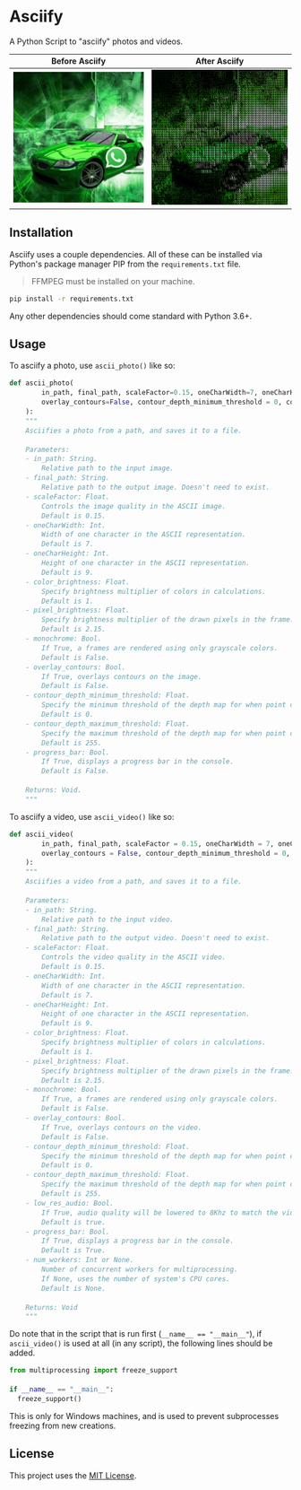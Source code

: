 # Asciify
A Python Script to "asciify" photos and videos.

Before Asciify| After Asciify
:-:|:-:
![Pre-Asciify](https://github.com/TheNebulo/Asciify/blob/main/photo_pre.jpg?raw=true) | ![Post-Asciify](https://github.com/TheNebulo/Asciify/blob/main/photo_post.png?raw=true) 



## Installation

Asciify uses a couple dependencies. All of these can be installed via Python's package manager PIP from the `requirements.txt` file.

> FFMPEG must be installed on your machine.

```bash
pip install -r requirements.txt
```

Any other dependencies should come standard with Python 3.6+.

## Usage

To asciify a photo, use `ascii_photo()` like so:

```python
def ascii_photo(
        in_path, final_path, scaleFactor=0.15, oneCharWidth=7, oneCharHeight=9, color_brightness=1, pixel_brightness=2.15, monochrome=False, 
        overlay_contours=False, contour_depth_minimum_threshold = 0, contour_depth_maximum_threshold = 255, progress_bar=False
    ):
    """
    Asciifies a photo from a path, and saves it to a file.

    Parameters:
    - in_path: String.
        Relative path to the input image.
    - final_path: String.
        Relative path to the output image. Doesn't need to exist.
    - scaleFactor: Float.
        Controls the image quality in the ASCII image.
        Default is 0.15.
    - oneCharWidth: Int.
        Width of one character in the ASCII representation.
        Default is 7.
    - oneCharHeight: Int.
        Height of one character in the ASCII representation.
        Default is 9.
    - color_brightness: Float.
        Specify brightness multiplier of colors in calculations.
        Default is 1.
    - pixel_brightness: Float.
        Specify brightness multiplier of the drawn pixels in the frame.
        Default is 2.15.
    - monochrome: Bool.
        If True, a frames are rendered using only grayscale colors.
        Default is False.
    - overlay_contours: Bool.
        If True, overlays contours on the image.
        Default is False.
    - contour_depth_minimum_threshold: Float.
        Specify the minimum threshold of the depth map for when point contours are drawn. Must be between (0-255).
        Default is 0.
    - contour_depth_maximum_threshold: Float.
        Specify the maximum threshold of the depth map for when point contours are drawn. Must be between (0-255).
        Default is 255.
    - progress_bar: Bool.
        If True, displays a progress bar in the console.
        Default is False.
        
    Returns: Void.
    """
```

To asciify a video, use `ascii_video()` like so:

```python
def ascii_video(
        in_path, final_path, scaleFactor = 0.15, oneCharWidth = 7, oneCharHeight = 9, color_brightness=1, pixel_brightness=2.15, monochrome=False, 
        overlay_contours = False, contour_depth_minimum_threshold = 0, contour_depth_maximum_threshold = 255, low_res_audio = True, progress_bar = True, num_workers=None
    ):
    """
    Asciifies a video from a path, and saves it to a file.

    Parameters:
    - in_path: String.
        Relative path to the input video.
    - final_path: String.
        Relative path to the output video. Doesn't need to exist.
    - scaleFactor: Float.
        Controls the video quality in the ASCII video.
        Default is 0.15.
    - oneCharWidth: Int.
        Width of one character in the ASCII representation.
        Default is 7.
    - oneCharHeight: Int.
        Height of one character in the ASCII representation.
        Default is 9.
    - color_brightness: Float.
        Specify brightness multiplier of colors in calculations.
        Default is 1.
    - pixel_brightness: Float.
        Specify brightness multiplier of the drawn pixels in the frame.
        Default is 2.15.
    - monochrome: Bool.
        If True, a frames are rendered using only grayscale colors.
        Default is False.
    - overlay_contours: Bool.
        If True, overlays contours on the video.
        Default is False.
    - contour_depth_minimum_threshold: Float.
        Specify the minimum threshold of the depth map for when point contours are drawn. Must be between (0-255).
        Default is 0.
    - contour_depth_maximum_threshold: Float.
        Specify the maximum threshold of the depth map for when point contours are drawn. Must be between (0-255).
        Default is 255.
    - low_res_audio: Bool.
        If True, audio quality will be lowered to 8Khz to match the video.
        Default is true.
    - progress_bar: Bool.
        If True, displays a progress bar in the console.
        Default is True.
    - num_workers: Int or None.
        Number of concurrent workers for multiprocessing.
        If None, uses the number of system's CPU cores.
        Default is None.
        
    Returns: Void
    """
```

Do note that in the script that is run first (`__name__ == "__main__"`), if `ascii_video()` is used at all (in any script), the following lines should be added.

```python
from multiprocessing import freeze_support

if __name__ == "__main__":
  freeze_support()
```

This is only for Windows machines, and is used to prevent subprocesses freezing from new creations.

## License
This project uses the [MIT License](https://choosealicense.com/licenses/mit/).
